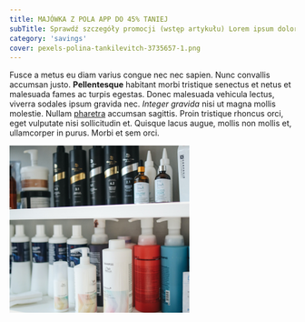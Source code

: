```yaml
---
title: MAJÓWKA Z POLA APP DO 45% TANIEJ
subTitle: Sprawdź szczegóły promocji (wstęp artykułu) Lorem ipsum dolor sit amet enim. Etiam ullamcorper.
category: 'savings'
cover: pexels-polina-tankilevitch-3735657-1.png
---
```


Fusce a metus eu diam varius congue nec nec sapien. Nunc convallis accumsan justo. **Pellentesque** habitant morbi tristique senectus et netus et malesuada fames ac turpis egestas. Donec malesuada vehicula lectus, viverra sodales ipsum gravida nec. _Integer gravida_ nisi ut magna mollis molestie. Nullam [pharetra](http://google.com) accumsan sagittis. Proin tristique rhoncus orci, eget vulputate nisi sollicitudin et. Quisque lacus augue, mollis non mollis et, ullamcorper in purus. Morbi et sem orci.

![unsplash.com](./pexels-polina-tankilevitch-3735657-1.png)
